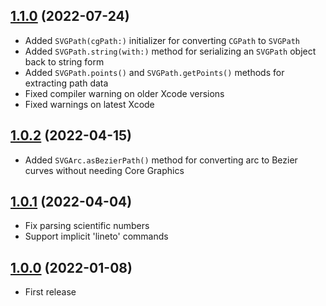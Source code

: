 ## [1.1.0](https://github.com/nicklockwood/LRUCache/releases/tag/1.1.0) (2022-07-24)

- Added `SVGPath(cgPath:)` initializer for converting `CGPath` to `SVGPath`
- Added `SVGPath.string(with:)` method for serializing an `SVGPath` object back to string form
- Added `SVGPath.points()` and `SVGPath.getPoints()` methods for extracting path data
- Fixed compiler warning on older Xcode versions
- Fixed warnings on latest Xcode

## [1.0.2](https://github.com/nicklockwood/LRUCache/releases/tag/1.0.2) (2022-04-15)

- Added `SVGArc.asBezierPath()` method for converting arc to Bezier curves without needing Core Graphics

## [1.0.1](https://github.com/nicklockwood/LRUCache/releases/tag/1.0.1) (2022-04-04)

- Fix parsing scientific numbers
- Support implicit 'lineto' commands

## [1.0.0](https://github.com/nicklockwood/LRUCache/releases/tag/1.0.0) (2022-01-08)

- First release
